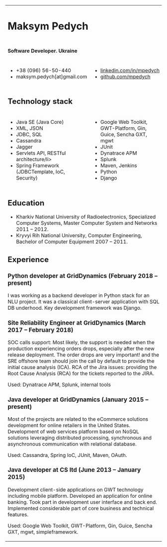 <table>
    <tbody>
    <tr>
        <td colspan="4"><h1>Maksym Pedych</h1></td>
    </tr>
    <tr>
        <td colspan="4"><h4>Software Developer. Ukraine</h4></td>
    </tr>
    <tr>
        <td colspan="2">
            <ul>
                <li>+38 (096) 56-50-440</li>
                <li>maksym.pedych[at]gmail.com</li>
            </ul>
        </td>
        <td colspan="2">
            <ul>
                <li><a href="https://linkedin.com/in/mpedych">linkedin.com/in/mpedych</a></li>
                <li><a href="https://github.com/mpedych">github.com/mpedych</a></li>
            </ul>
        </td>
    </tr>
    <tr>
        <td colspan="4"><h2>Technology stack</h2></td>
    </tr>
    <tr>
        <td colspan="2">
            <ul>
                <li>Java SE (Java Core)</li>
                <li>XML, JSON</li>
                <li>JDBC, SQL</li>
                <li>Cassandra</li>
                <li>Jagger</li>
                <li>Servlets API, RESTful architecture/li>
                <li>Spring Framework (JDBCTemplate, IoC, Security)</li>
            </ul>
        </td>
        <td colspan="2">
            <ul>
                <li>Google Web Toolkit, GWT-Platform, Gin, Guice, Sencha GXT, mgwt</li>
                <li>JUnit</li>
                <li>Dynatrace APM</li>
                <li>Splunk</li>
                <li>Maven, Jenkins</li>
                <li>Python</li>
                <li>Django</li>
            </ul>
        </td>
    </tr>
    <tr>
        <td colspan="4">
            <div>
                <h2>Education</h2>
                <ul>
                    <li>Kharkiv National University of Radioelectronics, Specialized Computer Systems, Master Computer System and Networks 2011 – 2012.</li>
                    <li>Kryvyi Rih National University, Computer Engineering, Bachelor of Computer Equipment 2007 – 2011.</li>
                </ul>
                <h2>Experience</h2>
                <h3>Python developer at GridDynamics (February 2018 – present)</h3>
                <p>
                    I was working as a backend developer in Python stack for an NLU project. It was a classical client-server application with SQL DB underhood. Key development framework was Django.
                </p>
                <h3>Site Reliability Engineer at GridDynamics (March 2017 – February 2018)</h3>
                <p>
                    SOC calls support: Most likely, the support is needed when the production experiencing orders drops, especially after the new release deployment. The order drops are very important! and the SRE offshore team should join the call by default to provide the initial cause analysis (ICA). RCA of the Jira issues: providing the Root Cause Analysis (RCA) for the tickets reported to the JIRA.
                </p>
                <p>
                    Used: Dynatrace APM, Splunk, internal tools
                </p>
                <h3>Java developer at GridDynamics (January 2015 – present)</h3>
                <p>
                    Most of the projects are related to the eCommerce solutions development for online retailers in the United States. Development of web services platform based on NoSQL solutions leveraging distributed processing, synchronous and asynchronous communication with relational database.
                </p>
                <p>
                    Used: Cassandra, Spring IoC, JUnit, Maven, OAuth.
                </p>
                <h3>Java developer at CS ltd (June 2013 – January 2015)</h3>
                <p>
                    Development client-side applications on GWT technology including mobile platform. Developed an application for online banking. Took part in development user interface and back end. Implemented considerable part of core business and technical features.
                </p>
                <p>
                    Used: Google Web Toolkit, GWT-Platform, Gin, Guice, Sencha GXT, mgwt, simpleframework.
                </p>
            </div>
        </td>
    </tr>
    </tbody>
</table>
